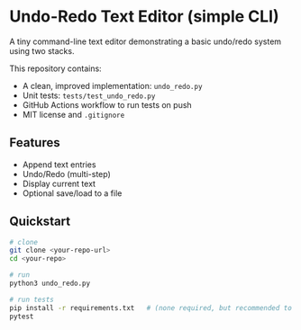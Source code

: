 # Undo-Redo Text Editor (simple CLI)

A tiny command-line text editor demonstrating a basic undo/redo system using two stacks.

This repository contains:
- A clean, improved implementation: `undo_redo.py`
- Unit tests: `tests/test_undo_redo.py`
- GitHub Actions workflow to run tests on push
- MIT license and `.gitignore`

## Features
- Append text entries
- Undo/Redo (multi-step)
- Display current text
- Optional save/load to a file

## Quickstart

```bash
# clone
git clone <your-repo-url>
cd <your-repo>

# run
python3 undo_redo.py

# run tests
pip install -r requirements.txt   # (none required, but recommended to use venv)
pytest

